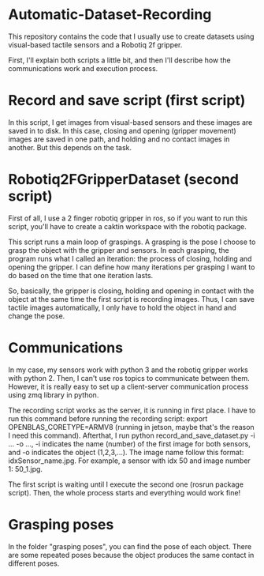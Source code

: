 # Automatic-Dataset-Recording
This repository contains the code that I usually use to create datasets using visual-based tactile sensors and a Robotiq 2f gripper.

First, I'll explain both scripts a little bit, and then I'll describe how the communications work and execution process.

# Record and save script (first script)
In this script, I get images from visual-based sensors and these images are saved in to disk. In this case, closing and opening (gripper movement) images are saved in one path, and holding and no contact images in another. But this depends on the task. 

# Robotiq2FGripperDataset (second script)
First of all, I use a 2 finger robotiq gripper in ros, so if you want to run this script, you'll have to create a caktin workspace with the robotiq package.

This script runs a main loop of graspings. A grasping is the pose I choose to grasp the object with the gripper and sensors. In each grasping, the program runs what I called an iteration: the process of closing, holding and opening the gripper. I can define how many iterations per grasping I want to do based on the time that one iteration lasts.

So, basically, the gripper is closing, holding and opening in contact with the object at the same time the first script is recording images. Thus, I can save tactile images automatically, I only have to hold the object in hand and change the pose.

# Communications
In my case, my sensors work with python 3 and the robotiq gripper works with python 2. Then, I can't use ros topics to communicate between them. However, it is really easy to set up a client-server communication process using zmq library in python.

The recording script works as the server, it is running in first place. I have to run this command before running the recording script:  export OPENBLAS_CORETYPE=ARMV8 (running in jetson, maybe that's the reason I need this command).
Afterthat, I run python record_and_save_dataset.py -i ... -o ..., -i indicates the name (number) of the first image for both sensors, and -o indicates the object (1,2,3,...). The image name follow this format: idxSensor_name.jpg. For example, a sensor with idx 50 and image number 1: 50_1.jpg.

The first script is waiting until I execute the second one (rosrun package script). Then, the whole process starts and everything would work fine!

# Grasping poses

In the folder "grasping poses", you can find the pose of each object. There are some repeated poses because the object produces the same contact in different poses.

